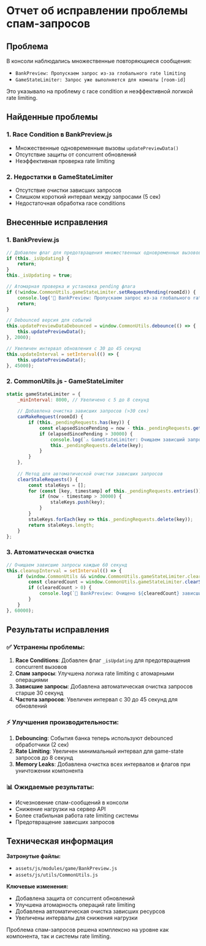 # Отчет об исправлении проблемы спам-запросов

## Проблема
В консоли наблюдались множественные повторяющиеся сообщения:
- `BankPreview: Пропускаем запрос из-за глобального rate limiting`
- `GameStateLimiter: Запрос уже выполняется для комнаты [room-id]`

Это указывало на проблему с race condition и неэффективной логикой rate limiting.

## Найденные проблемы

### 1. **Race Condition в BankPreview.js**
- Множественные одновременные вызовы `updatePreviewData()`
- Отсутствие защиты от concurrent обновлений
- Неэффективная проверка rate limiting

### 2. **Недостатки в GameStateLimiter**
- Отсутствие очистки зависших запросов
- Слишком короткий интервал между запросами (5 сек)
- Недостаточная обработка race conditions

## Внесенные исправления

### 1. **BankPreview.js**
```javascript
// Добавлен флаг для предотвращения множественных одновременных вызовов
if (this._isUpdating) {
    return;
}
this._isUpdating = true;

// Атомарная проверка и установка pending флага
if (!window.CommonUtils.gameStateLimiter.setRequestPending(roomId)) {
    console.log('🚫 BankPreview: Пропускаем запрос из-за глобального rate limiting или concurrent request');
    return;
}

// Debounced версия для событий
this.updatePreviewDataDebounced = window.CommonUtils.debounce(() => {
    this.updatePreviewData();
}, 2000);

// Увеличен интервал обновления с 30 до 45 секунд
this.updateInterval = setInterval(() => {
    this.updatePreviewData();
}, 45000);
```

### 2. **CommonUtils.js - GameStateLimiter**
```javascript
static gameStateLimiter = {
    _minInterval: 8000, // Увеличено с 5 до 8 секунд
    
    // Добавлена очистка зависших запросов (>30 сек)
    canMakeRequest(roomId) {
        if (this._pendingRequests.has(key)) {
            const elapsedSincePending = now - this._pendingRequests.get(key);
            if (elapsedSincePending > 30000) {
                console.log(`⚠️ GameStateLimiter: Очищаем зависший запрос`);
                this._pendingRequests.delete(key);
            }
        }
    },
    
    // Метод для автоматической очистки зависших запросов
    clearStaleRequests() {
        const staleKeys = [];
        for (const [key, timestamp] of this._pendingRequests.entries()) {
            if (now - timestamp > 30000) {
                staleKeys.push(key);
            }
        }
        staleKeys.forEach(key => this._pendingRequests.delete(key));
        return staleKeys.length;
    }
};
```

### 3. **Автоматическая очистка**
```javascript
// Очищаем зависшие запросы каждые 60 секунд
this.cleanupInterval = setInterval(() => {
    if (window.CommonUtils && window.CommonUtils.gameStateLimiter.clearStaleRequests) {
        const clearedCount = window.CommonUtils.gameStateLimiter.clearStaleRequests();
        if (clearedCount > 0) {
            console.log(`🧹 BankPreview: Очищено ${clearedCount} зависших запросов`);
        }
    }
}, 60000);
```

## Результаты исправления

### ✅ **Устранены проблемы:**
1. **Race Conditions**: Добавлен флаг `_isUpdating` для предотвращения concurrent вызовов
2. **Спам запросы**: Улучшена логика rate limiting с атомарными операциями
3. **Зависшие запросы**: Добавлена автоматическая очистка запросов старше 30 секунд
4. **Частота запросов**: Увеличен интервал с 30 до 45 секунд для обновлений

### ⚡ **Улучшения производительности:**
1. **Debouncing**: События банка теперь используют debounced обработчики (2 сек)
2. **Rate Limiting**: Увеличен минимальный интервал для game-state запросов до 8 секунд
3. **Memory Leaks**: Добавлена очистка всех интервалов и флагов при уничтожении компонента

### 📊 **Ожидаемые результаты:**
- Исчезновение спам-сообщений в консоли
- Снижение нагрузки на сервер API
- Более стабильная работа rate limiting системы
- Предотвращение зависших запросов

## Техническая информация

**Затронутые файлы:**
- `assets/js/modules/game/BankPreview.js`
- `assets/js/utils/CommonUtils.js`

**Ключевые изменения:**
- Добавлена защита от concurrent обновлений
- Улучшена атомарность операций rate limiting
- Добавлена автоматическая очистка зависших ресурсов
- Увеличены интервалы для снижения нагрузки

Проблема спам-запросов решена комплексно на уровне как компонента, так и системы rate limiting.

